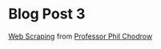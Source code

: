 # Blog Post 3

[Web Scraping](https://www.philchodrow.com/PIC16B//posts/blog-post-scrape) from [Professor Phil Chodrow](https://www.philchodrow.com)
